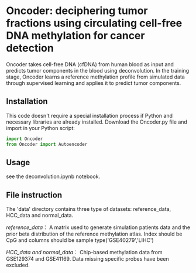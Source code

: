 # Oncoder: deciphering tumor fractions using circulating cell-free DNA methylation for cancer detection
Oncoder takes cell-free DNA (cfDNA) from human blood as input and predicts tumor components in the blood using deconvolution. In the training stage, Oncoder learns a reference methylation profile from simulated data through supervised learning and applies it to predict tumor components.

## Installation
This code doesn't require a special installation process if Python and necessary libraries are already installed. Download the Oncoder.py file and import in your Python script:
```python
import Oncoder
from Oncoder import Autoencoder
```

## Usage
see the deconvolution.ipynb notebook.

## File instruction
The 'data' directory contains three type of datasets: reference_data, HCC_data and normal_data.

  _reference_data_：
  A matrix used to generate simulation patients data and the prior beta distribution of the reference methylation atlas.  Index should be CpG and columns should be sample type('GSE40279','LIHC')

  _HCC_data and normal_data_：
  Chip-based methylation data from GSE129374 and GSE41169. Data missing specific probes have been excluded.
  

